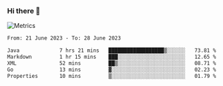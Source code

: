### Hi there 👋

![Metrics](https://github.com/radoapx/radoapx/blob/main/github-metrics.svg)

<!--START_SECTION:waka-->

```txt
From: 21 June 2023 - To: 28 June 2023

Java             7 hrs 21 mins   ██████████████████▒░░░░░░   73.81 %
Markdown         1 hr 15 mins    ███░░░░░░░░░░░░░░░░░░░░░░   12.65 %
XML              52 mins         ██▒░░░░░░░░░░░░░░░░░░░░░░   08.71 %
Go               13 mins         ▓░░░░░░░░░░░░░░░░░░░░░░░░   02.23 %
Properties       10 mins         ▒░░░░░░░░░░░░░░░░░░░░░░░░   01.79 %
```

<!--END_SECTION:waka-->

<!--
**radoapx/radoapx** is a ✨ _special_ ✨ repository because its `README.md` (this file) appears on your GitHub profile.

Here are some ideas to get you started:

- 🔭 I’m currently working on ...
- 🌱 I’m currently learning ...
- 👯 I’m looking to collaborate on ...
- 🤔 I’m looking for help with ...
- 💬 Ask me about ...
- 📫 How to reach me: ...
- 😄 Pronouns: ...
- ⚡ Fun fact: ...
-->
